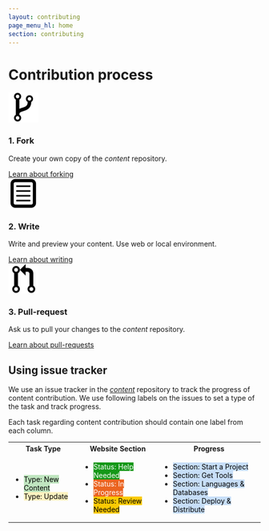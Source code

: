 ```yaml
---
layout: contributing
page_menu_hl: home
section: contributing
---
```


# Contribution process

<div class="row">
  <div class="col-md-4">
    <div class="panel panel-primary">
      <div class="panel-body">
        <img src="/static/img/fork.png" height="60px">
        <h3><strong>1. </strong> Fork </h3>
        <p> Create your own copy of the <em>content</em> repository. </p>
        <a href="/contributing/fork.html" class="btn btn-primary">Learn about forking</a>
      </div>
    </div>
  </div>
  <div class="col-md-4">
    <div class="panel panel-primary">
      <div class="panel-body">
        <img src="/static/img/write.png" height="60px">
        <h3><strong>2. </strong> Write </h3>
        <p> Write and preview your content. Use web or local environment. </p>
        <a href="/contributing/write-introduction.html" class="btn btn-primary">Learn about writing</a>
      </div>
    </div>
  </div>
  <div class="col-md-4">
    <div class="panel panel-primary">
      <div class="panel-body">
        <img src="/static/img/merge.png" height="60px">
        <h3><strong>3. </strong> Pull-request </h3>
        <p> Ask us to pull your changes to the <em>content</em> repository. </p>
        <a href="/contributing/pull-request.html" class="btn btn-primary">Learn about pull-requests</a>
      </div>
    </div>
  </div>
</div>

## Using issue tracker
We use an issue tracker in the [*content*](https://github.com/developer-portal/content) repository to track the progress of content contribution. We use following labels on the issues to set a type of the task and track progress.

Each task regarding content contribution should contain one label from each column.

<table class="table table-striped table-bordered table-main">
  <tr>
    <th> Task Type </th>
    <th> Website Section </th>
    <th> Progress </th>
  </tr>
  <tr>
    <td>
      <ul class="list-unstyled">
        <li>
          <span style="background-color: #bfe5bf;color:black" class="label label-default">
            <span class="glyphicon glyphicon-tag"></span>
            Type: New Content
          </span>
        </li>
        <li>
          <span style="background-color: #fef2c0;color:black" class="label label-default">
            <span class="glyphicon glyphicon-tag"></span>
            Type: Update
          </span>
        </li>
      </ul>
    </td>
    <td>
      <ul class="list-unstyled">
        <li>
          <span style="background-color: #159818;color:white" class="label label-default">
            <span class="glyphicon glyphicon-tag"></span>
            Status: Help Needed
          </span>
        </li>
        <li>
          <span style="background-color: #eb6420;color:white" class="label label-default">
            <span class="glyphicon glyphicon-tag"></span>
            Status: In Progress
          </span>
        </li>
        <li>
          <span style="background-color: #fbca04;color:black" class="label label-default">
            <span class="glyphicon glyphicon-tag"></span>
            Status: Review Needed
          </span>
        </li>
      </ul>
    </td>
    <td>
      <ul class="list-unstyled">
        <li>
          <span style="background-color: #c7def8;color:black" class="label label-default">
            <span class="glyphicon glyphicon-tag"></span>
            Section: Start a Project
          </span>
        </li>
        <li>
          <span style="background-color: #c7def8;color:black" class="label label-default">
            <span class="glyphicon glyphicon-tag"></span>
            Section: Get Tools
          </span>
        </li>
        <li>
          <span style="background-color: #c7def8;color:black" class="label label-default">
            <span class="glyphicon glyphicon-tag"></span>
            Section: Languages & Databases
          </span>
        </li>
        <li>
          <span style="background-color: #c7def8;color:black" class="label label-default">
            <span class="glyphicon glyphicon-tag"></span>
            Section: Deploy & Distribute
          </span>
        </li>
      </ul>
    </td>
  </tr>
</table>
